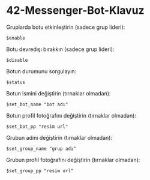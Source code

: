 # 42-Messenger-Bot-Klavuz

Gruplarda botu etkinleştirin (sadece grup lideri):
```
$enable
```
Botu devredışı bırakkın (sadece grup lideri):
```
$disable
```
Botun durumunu sorgulayın:
```
$status
```
Botun ismini değiştirin (tırnaklar olmadan):
```
$set_bot_name "bot adı"
```
Botun profil fotoğrafını değiştirin (tırnaklar olmadan):
```
$set_bot_pp "resim url"
```
Grubun adını değiştirin (tırnaklar olmadan):
```
$set_group_name "grup adı"
```
Grubun profil fotoğrafını değiştirin (tırnaklar olmadan):
```
$set_group_pp "resim url"
```
